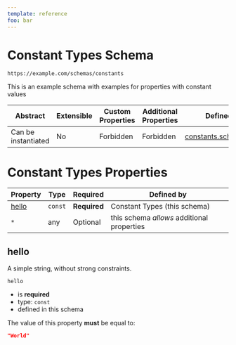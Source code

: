 ```yaml
---
template: reference
foo: bar
---
```


# Constant Types Schema

```
https://example.com/schemas/constants
```

This is an example schema with examples for properties with constant values

| Abstract | Extensible | Custom Properties | Additional Properties | Defined In |
|----------|------------|-------------------|-----------------------|------------|
| Can be instantiated | No | Forbidden | Forbidden | [constants.schema.json](constants.schema.json) |

# Constant Types Properties

| Property | Type | Required | Defined by |
|----------|------|----------|------------|
| [hello](#hello) | `const` | **Required** | Constant Types (this schema) |
| `*` | any | Optional | this schema *allows* additional properties |

## hello

A simple string, without strong constraints.

`hello`
* is **required**
* type: `const`
* defined in this schema

The value of this property **must** be equal to:

```json
"World"
```




